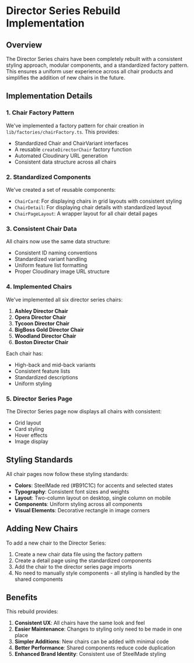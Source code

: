 # Director Series Rebuild Implementation

## Overview

The Director Series chairs have been completely rebuilt with a consistent styling approach, modular components, and a standardized factory pattern. This ensures a uniform user experience across all chair products and simplifies the addition of new chairs in the future.

## Implementation Details

### 1. Chair Factory Pattern

We've implemented a factory pattern for chair creation in `lib/factories/chairFactory.ts`. This provides:

- Standardized Chair and ChairVariant interfaces
- A reusable `createDirectorChair` factory function
- Automated Cloudinary URL generation
- Consistent data structure across all chairs

### 2. Standardized Components

We've created a set of reusable components:

- `ChairCard`: For displaying chairs in grid layouts with consistent styling
- `ChairDetail`: For displaying chair details with standardized layout
- `ChairPageLayout`: A wrapper layout for all chair detail pages

### 3. Consistent Chair Data

All chairs now use the same data structure:

- Consistent ID naming conventions
- Standardized variant handling
- Uniform feature list formatting
- Proper Cloudinary image URL structure

### 4. Implemented Chairs

We've implemented all six director series chairs:

1. **Ashley Director Chair**
2. **Opera Director Chair**
3. **Tycoon Director Chair**
4. **BigBoss Gold Director Chair**
5. **Woodland Director Chair**
6. **Boston Director Chair**

Each chair has:
- High-back and mid-back variants
- Consistent feature lists
- Standardized descriptions
- Uniform styling

### 5. Director Series Page

The Director Series page now displays all chairs with consistent:
- Grid layout
- Card styling
- Hover effects
- Image display

## Styling Standards

All chair pages now follow these styling standards:

- **Colors**: SteelMade red (#B91C1C) for accents and selected states
- **Typography**: Consistent font sizes and weights
- **Layout**: Two-column layout on desktop, single column on mobile
- **Components**: Uniform styling across all components
- **Visual Elements**: Decorative rectangle in image corners

## Adding New Chairs

To add a new chair to the Director Series:

1. Create a new chair data file using the factory pattern
2. Create a detail page using the standardized components
3. Add the chair to the director series page imports
4. No need to manually style components - all styling is handled by the shared components

## Benefits

This rebuild provides:

1. **Consistent UX**: All chairs have the same look and feel
2. **Easier Maintenance**: Changes to styling only need to be made in one place
3. **Simpler Additions**: New chairs can be added with minimal code
4. **Better Performance**: Shared components reduce code duplication
5. **Enhanced Brand Identity**: Consistent use of SteelMade styling